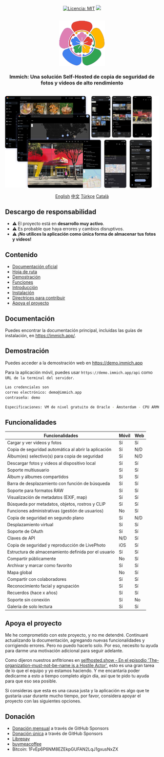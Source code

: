 <p align="center">
  <br/>
  <a href="https://opensource.org/licenses/MIT"><img src="https://img.shields.io/badge/license-MIT-green.svg?color=3F51B5&style=for-the-badge&label=License&logoColor=000000&labelColor=ececec" alt="Licencia: MIT"></a>
  <a href="https://discord.gg/D8JsnBEuKb">
    <img src="https://img.shields.io/discord/979116623879368755.svg?label=Discord&logo=Discord&style=for-the-badge&logoColor=000000&labelColor=ececec" atl="Discord"/>
  </a>
  <br/>
  <br/>
</p>

<p align="center">
<img src="design/immich-logo.svg" width="150" title="Iniciar sesión con URL personalizada">
</p>
<h3 align="center">Immich: Una solución Self-Hosted de copia de seguridad de fotos y videos de alto rendimiento</h3>
<br/>
<a href="https://immich.app">
<img src="design/immich-screenshots.png" title="Captura de pantalla principal">
</a>
<br/>
<p align="center">
  <a href="README.md">English</a>
  <a href="README_zh_CN.md">中文</a>
  <a href="README_tr_TR.md">Türkçe</a>
  <a href="README_ca_ES.md">Català</a>
</p>

## Descargo de responsabilidad

- ⚠️ El proyecto está en **desarrollo muy activo**.
- ⚠️ Es probable que haya errores y cambios disruptivos.
- ⚠️ **¡No utilices la aplicación como única forma de almacenar tus fotos y videos!**

## Contenido

- [Documentación oficial](https://immich.app/docs)
- [Hoja de ruta](https://github.com/orgs/immich-app/projects/1)
- [Demostración](#demo)
- [Funciones](#features)
- [Introducción](https://immich.app/docs/overview/introduction)
- [Instalación](https://immich.app/docs/install/requirements)
- [Directrices para contribuir](https://immich.app/docs/overview/support-the-project)
- [Apoya el proyecto](#support-the-project)

## Documentación

Puedes encontrar la documentación principal, incluidas las guías de instalación, en <https://immich.app/>.

## Demostración

Puedes acceder a la demostración web en <https://demo.immich.app>

Para la aplicación móvil, puedes usar `https://demo.immich.app/api` como `URL de la terminal del servidor`.

```bash title="Credenciales de la demostración"
Las credenciales son
correo electrónico: demo@immich.app
contraseña: demo
```

```bash
Especificaciones: VM de nivel gratuito de Oracle - Ámsterdam - CPU ARM64 de cuatro núcleos a 2.4 GHz, 24 GB de RAM
```

## Funcionalidades

| Funcionalidades                                       | Móvil | Web |
| ----------------------------------------------------- | ------ | --- |
| Cargar y ver videos y fotos                          | Sí     | Sí  |
| Copia de seguridad automática al abrir la aplicación | Sí     | N/D |
| Álbum(es) selectivo(s) para copia de seguridad       | Sí     | N/D |
| Descargar fotos y videos al dispositivo local        | Sí     | Sí  |
| Soporte multiusuario                                 | Sí     | Sí  |
| Álbum y álbumes compartidos                          | Sí     | Sí  |
| Barra de desplazamiento con función de búsqueda      | Sí     | Sí  |
| Soporte para formatos RAW                            | Sí     | Sí  |
| Visualización de metadatos (EXIF, map)              | Sí     | Sí  |
| Búsqueda por metadatos, objetos, rostros y CLIP      | Sí     | Sí  |
| Funciones administrativas (gestión de usuarios)      | No     | Sí  |
| Copia de seguridad en segundo plano                  | Sí     | N/D |
| Desplazamiento virtual                               | Sí     | Sí  |
| Soporte de OAuth                                     | Sí     | Sí  |
| Claves de API                                        | N/D    | Sí  |
| Copia de seguridad y reproducción de LivePhoto       | iOS    | Sí  |
| Estructura de almacenamiento definida por el usuario | Sí     | Sí  |
| Compartir públicamente                               | No     | Sí  |
| Archivar y marcar como favorito                      | Sí     | Sí  |
| Mapa global                                          | No     | Sí  |
| Compartir con colaboradores                          | Sí     | Sí  |
| Reconocimiento facial y agrupación                   | Sí     | Sí  |
| Recuerdos (hace x años)                              | Sí     | Sí  |
| Soporte sin conexión                                 | Sí     | No  |
| Galería de solo lectura                              | Sí     | Sí  |

## Apoya el proyecto

Me he comprometido con este proyecto, y no me detendré. Continuaré actualizando la documentación, agregando nuevas funcionalidades y corrigiendo errores. Pero no puedo hacerlo solo. Por eso, necesito tu ayuda para darme una motivación adicional para seguir adelante.

Como dijeron nuestros anfitriones en [selfhosted.show - En el episodio 'The-organization-must-not-be-name is a Hostile Actor'](https://selfhosted.show/79?t=1418), esto es una gran tarea de lo que el equipo y yo estamos haciendo. Y me encantaría poder dedicarme a esto a tiempo completo algún día, así que te pido tu ayuda para que eso sea posible.

Si consideras que esta es una causa justa y la aplicación es algo que te gustaría usar durante mucho tiempo, por favor, considera apoyar el proyecto con las siguientes opciones.

## Donación

- [Donación mensual](https://github.com/sponsors/alextran1502) a través de GitHub Sponsors
- [Donación única](https://github.com/sponsors/alextran1502?frequency=one-time&sponsor=alextran1502) a través de GitHub Sponsors
- [Librepay](https://liberapay.com/alex.tran1502/)
- [buymeacoffee](https://www.buymeacoffee.com/altran1502)
- Bitcoin: 1FvEp6P6NM8EZEkpGUFAN2LqJ1gxusNxZX
